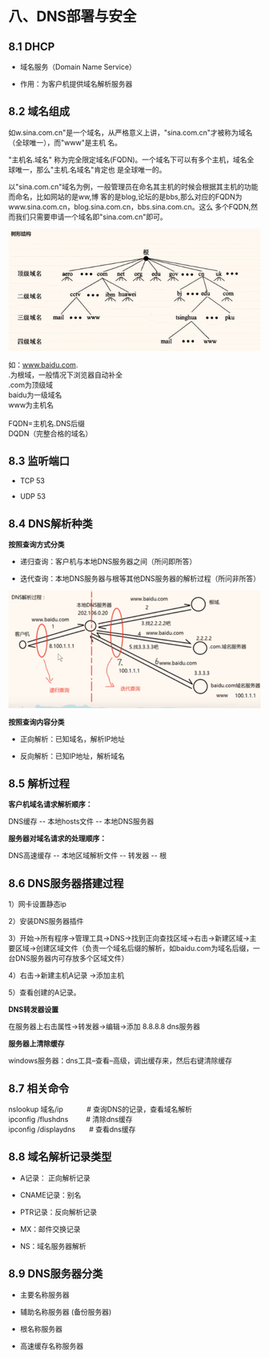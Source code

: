 # 八、DNS部署与安全

## 8.1 DHCP

- 域名服务（Domain Name Service）
  
- 作用：为客户机提供域名解析服务器
  

## 8.2 域名组成

如w.sina.com.cn"是一个域名，从严格意义上讲，"sina.com.cn"才被称为域名（全球唯一），而"www"是主机 名。

"主机名.域名" 称为完全限定域名(FQDN)。一个域名下可以有多个主机，域名全球唯一，那么"主机.名域名"肯定也 是全球唯一的。

以"sina.com.cn"域名为例，一般管理员在命名其主机的时候会根据其主机的功能而命名，比如网站的是ww,博 客的是blog,论坛的是bbs,那么对应的FQDN为www.sina.com.cn，blog.sina.com.cn，bbs.sina.com.cn。这么 多个FQDN,然而我们只需要申请一个域名即"sina.com.cn"即可。

![image-20221120154828254](../images/l1VP62i8wCDm3WS.png)

如：www.baidu.com.  
.为根域，一般情况下浏览器自动补全  
.com为顶级域  
baidu为一级域名  
www为主机名  
​  
FQDN=主机名.DNS后缀  
DQDN（完整合格的域名）

## 8.3 监听端口

- TCP 53
  
- UDP 53
  

## 8.4 DNS解析种类

**按照查询方式分类**

- 递归查询：客户机与本地DNS服务器之间（所问即所答）
  
- 迭代查询：本地DNS服务器与根等其他DNS服务器的解析过程（所问非所答）
  

![image-20221120161839237](../images/2W5EYAqcZsP1yrC.png)

**按照查询内容分类**

- 正向解析：已知域名，解析IP地址
  
- 反向解析：已知IP地址，解析域名
  

## 8.5 解析过程

**客户机域名请求解析顺序：**

DNS缓存 -- 本地hosts文件 -- 本地DNS服务器

**服务器对域名请求的处理顺序：**

DNS高速缓存 -- 本地区域解析文件 -- 转发器 -- 根

## 8.6 DNS服务器搭建过程

1）网卡设置静态ip

2）安装DNS服务器插件

3）开始->所有程序->管理工具->DNS->找到正向查找区域->右击->新建区域->主要区域->创建区域文件（负责一个域名后缀的解析，如baidu.com为域名后缀，一台DNS服务器内可存放多个区域文件）

4）右击->新建主机A记录 ->添加主机

5）查看创建的A记录。

**DNS转发器设置**

在服务器上右击属性->转发器->编辑->添加 8.8.8.8 dns服务器

**服务器上清除缓存**

windows服务器：dns工具–查看–高级，调出缓存来，然后右键清除缓存

## 8.7 相关命令

nslookup 域名/ip            # 查询DNS的记录，查看域名解析  
ipconfig /flushdns         # 清除dns缓存  
ipconfig /displaydns       # 查看dns缓存

## 8.8 域名解析记录类型

- A记录： 正向解析记录
  
- CNAME记录：别名
  
- PTR记录：反向解析记录
  
- MX：邮件交换记录
  
- NS：域名服务器解析
  

## 8.9 DNS服务器分类

- 主要名称服务器
  
- 辅助名称服务器 (备份服务器)
  
- 根名称服务器
  
- 高速缓存名称服务器
  

